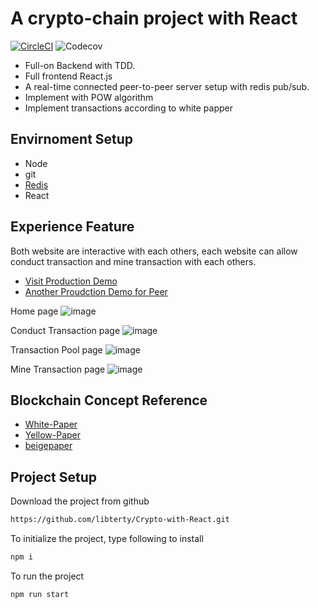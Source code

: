# A crypto-chain project with React

[![CircleCI](https://circleci.com/gh/libterty/Crypto-with-React/tree/master.svg?style=svg)](https://circleci.com/gh/libterty/Crypto-with-React/tree/master)
![Codecov](https://img.shields.io/codecov/c/gh/libterty/Crypto-with-React)

- Full-on Backend with TDD.
- Full frontend React.js
- A real-time connected peer-to-peer server setup with redis pub/sub.
- Implement with POW algorithm
- Implement transactions according to white papper

## Envirnoment Setup

- Node
- git
- [Redis](https://medium.com/@petehouston/install-and-config-redis-on-mac-os-x-via-homebrew-eb8df9a4f298)
- React

## Experience Feature

Both website are interactive with each others, each website can allow conduct transaction and mine transaction with each others.
- [Visit Production Demo](https://boiling-waters-75836.herokuapp.com)
- [Another Proudction Demo for Peer](https://warm-mountain-52007.herokuapp.com)

Home page
![image](https://github.com/libterty/Crypto-with-React/tree/master/client/src/assets/Home.png)

Conduct Transaction page
![image](https://github.com/libterty/Crypto-with-React/tree/master/client/src/assets/Conduct.png)

Transaction Pool page
![image](https://github.com/libterty/Crypto-with-React/tree/master/client/src/assets/Pool.png)

Mine Transaction page
![image](https://github.com/libterty/Crypto-with-React/tree/master/client/src/assets/Mine.png)

## Blockchain Concept Reference
- [White-Paper](https://github.com/ethereum/wiki/wiki/White-Paper)
- [Yellow-Paper](https://ethereum.github.io/yellowpaper/paper.pdf)
- [beigepaper](https://github.com/chronaeon/beigepaper/blob/master/beigepaper.pdf)

## Project Setup

Download the project from github
```bash
https://github.com/libterty/Crypto-with-React.git
```

To initialize the project, type following to install
```bash
npm i
```

To run the project
```bash
npm run start
```


